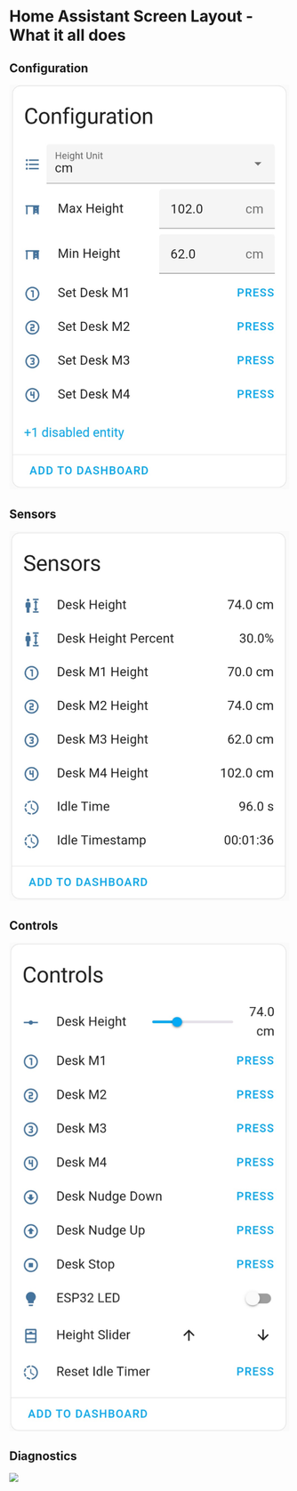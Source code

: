 # Home Assistant Screen Layout - What it all does

## Configuration 

![](images/DeskUpPro-Configuration.jpg)


## Sensors

![](images/DeskUpPro-Sensors.jpg)


## Controls

![](images/DeskUpPro-Controls.jpg)


## Diagnostics

![](images/DeskUpPro-Siagnostics.jpg)


